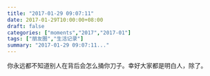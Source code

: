 ```yaml
---
title: "2017-01-29 09:07:11"
date: 2017-01-29T10:00:00+08:00
draft: false
categories: ["moments","2017","2017-01"]
tags: ["朋友圈","生活记录"]
summary: "2017-01-29 09:07:11..."
---
```


你永远都不知道别人在背后会怎么捅你刀子。幸好大家都是明白人，除了。

